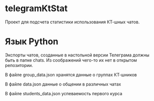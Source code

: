 # telegramKtStat


Проект для подсчета статистики использования КТ-шных чатов.


# Язык Python


Экспорты чатов, созданные в настольной версии Телеграма должны быть в папке chats. Из соображений чего-то их нет в открытом репозитории.


В файле group_data.json хранятся данные о группах КТ-шников

В файле data.json данные о общении в различных чатах

В файле students_data.json успеваемость первого курса
